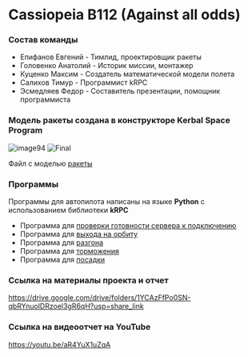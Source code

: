 # Cassiopeia B112 (Against all odds)
### Состав команды
- Епифанов Евгений - Тимлид, проектировщик ракеты
- Головенко Анатолий - Историк миссии, монтажер
- Куценко Максим - Создатель математической модели полета
- Салихов Тимур - Программист kRPC
- Эсмедляев Федор - Составитель презентации, помощник программиста

### Модель ракеты создана в конструкторе Kerbal Space Program
![image94](https://user-images.githubusercontent.com/58824153/208073240-e17ef575-0006-4146-9463-171c12532860.png)
![Final](https://user-images.githubusercontent.com/58824153/208072607-a27b0541-a4cb-4a45-b525-418b275684d8.png)

Файл с моделью [ракеты](Duna_spaceship.craft)

### Программы 
Программы для автопилота написаны на языке **Python** с использованием библиотеки **kRPC**
- Программа для [проверки готовности сервера к подключению](Programming/StatusCheck.py)
- Программа для [выхода на орбиту](Programming/Orbit.py)
- Программа для [разгона](Programming/TransferAccel.py)
- Программа для [торможения](Programming/TransferDecel.py)
- Программа для [посадки](Programming/Landing.py) 

### Ссылка на материалы проекта и отчет
https://drive.google.com/drive/folders/1YCAzFfPo0SN-qbRYnuolDRzoel3gR6qH?usp=share_link

### Ссылка на видеоотчет на YouTube
https://youtu.be/aR4YuX1uZqA
